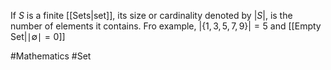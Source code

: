 If $S$ is a finite [[Sets|set]], its size or cardinality denoted by $|S|$, is the number of elements it contains. Fro example, $|\{ 1,3,5,7,9 \}|=5$ and [[Empty Set|$\mid\emptyset\mid=0$]]   

#Mathematics #Set